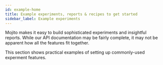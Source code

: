```yaml
---
id: example-home
title: Example experiments, reports & recipes to get started
sidebar_label: Example experiments
---
```


Mojito makes it easy to build sophisticated experiments and insightful reports. While our API documentation may be fairly complete, it may not be apparent how all the features fit together. 

This section shows practical examples of setting up commonly-used experment features.
